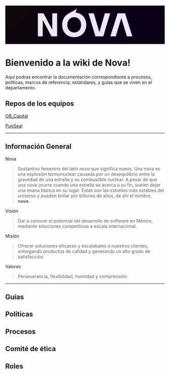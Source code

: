 ![](https://raw.githubusercontent.com/novaDepto/Nova/master/Desarrollo%20de%20departamento/Marketing%20y%20comunicaci%C3%B3n/Imagen%20Corporativa/Im%C3%A1genes/NOVA_banner.jpg)
# Bienvenido a la wiki de Nova!
Aquí podras encontrar la documentación correspondiente a procesos, políticas, marcos de referencia, estándares, y guías que se viven en el departamento.
## Repos de los equipos
[OB_Capital](https://github.com/novaDepto/OB_Capital)

[PugSeal](https://github.com/novaDepto/PugSeal)
***
## Información General
Nova
>Sustantivo femenino del latín _nova_ que significa nuevo. Una nova es una explosión termonuclear causada por un desequilibrio entre la gravedad de una estrella y su combustible nuclear. A pesar de que una nova ocurre cuando una estrella se acerca a su fin, suelen dejar una enana blanca​ en su lugar. Estas son las estrellas más estables del universo y pueden brillar por billones de años, de ahí el nombre, **nova**.

Visión

> Dar a conocer el potencial del desarrollo de software en México, mediante soluciones competitivas a escala internacional.

Misión

> Ofrecer soluciones eficaces y escalabales a nuestros clientes, entregando productos de calidad y generando un alto grado de satisfacción.

Valores
> Perseverancia, flexibilidad, humildad y comprensión.

***

## Guías
## Políticas
## Procesos
## Comité de ética
## Roles